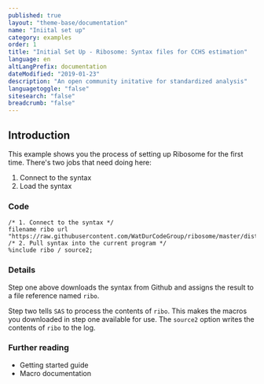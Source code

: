 ```yaml
---
published: true
layout: "theme-base/documentation"
name: "Iniital set up"
category: examples
order: 1
title: "Initial Set Up - Ribosome: Syntax files for CCHS estimation"
language: en
altLangPrefix: documentation
dateModified: "2019-01-23"
description: "An open community initative for standardized analysis"
languagetoggle: "false"
sitesearch: "false"
breadcrumb: "false"
---
```


## Introduction
This example shows you the process of setting up Ribosome for the first time. There's two jobs that need doing here:
1. Connect to the syntax
2. Load the syntax

### Code
```
/* 1. Connect to the syntax */
filename ribo url "https://raw.githubusercontent.com/WatDurCodeGroup/ribosome/master/dist/main.min.sas";
/* 2. Pull syntax into the current program */
%include ribo / source2;
```
### Details
Step one above downloads the syntax from Github and assigns the result to a file reference named `ribo`.

Step two tells `SAS` to process the contents of `ribo`. This makes the macros you downloaded in step one available for use. The `source2` option writes the contents of `ribo` to the log.

### Further reading
+ Getting started guide
+ Macro documentation
